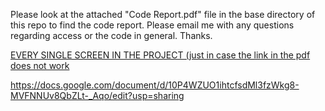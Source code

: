 Please look at the attached "Code Report.pdf" file in the base directory of this repo to find the code report. Please email me with any questions regarding access or the code in general. Thanks.

[EVERY SINGLE SCREEN IN THE PROJECT (just in case the link in the pdf does not work](https://docs.google.com/document/d/10P4WZUO1ihtcfsdMl3fzWkg8-MVFNNUv8QbZLt-_Aqo/edit?usp=sharing)

https://docs.google.com/document/d/10P4WZUO1ihtcfsdMl3fzWkg8-MVFNNUv8QbZLt-_Aqo/edit?usp=sharing
